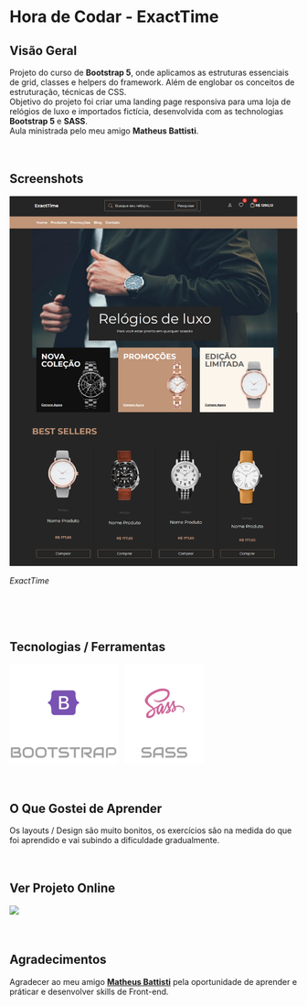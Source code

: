 # <b>Hora de Codar - ExactTime</b>

## <b>Visão Geral</b>
Projeto do curso de <b>Bootstrap 5</b>, onde aplicamos as estruturas essenciais de grid, classes e helpers do framework. Além de englobar os conceitos de estruturação, técnicas de CSS.<br>
Objetivo do projeto foi criar uma landing page responsiva para uma loja de relógios de luxo e importados fictícia, desenvolvida com as technologias <b>Bootstrap 5</b>  e <b>SASS</b>.<br>
Aula ministrada pelo meu amigo <b>Matheus Battisti</b>.
<br><br><br>


## <b>Screenshots</b>
![Screenshots](./img/screenshot-01.png)
<p>

_ExactTime_</p>
<br><br><br>


## <b>Tecnologias / Ferramentas</b>
![Bootstrap 5](https://raw.githubusercontent.com/DiogoRealles/diogorealles/develop/img/bootstrap.svg) &nbsp;
![CSS](https://raw.githubusercontent.com/DiogoRealles/diogorealles/develop/img/sass.svg) &nbsp;
<br><br><br>


## <b>O Que Gostei de Aprender</b>
Os layouts / Design são muito bonitos, os exercícios são na medida do que foi aprendido e vai subindo a dificuldade gradualmente.
<br><br><br>


## <b>Ver Projeto Online</b>
<a href="https://www.realles.tk/projects/hora-de-codar/project01/" target="_blank"><img src="https://img.shields.io/badge/Site-Projeto 01-black?style=for-the-badge&logo=Bootstrap&logoColor=white"></a> &nbsp;
<br><br><br>


## <b>Agradecimentos</b>
Agradecer ao meu amigo <b>[Matheus Battisti](https://www.rocketseat.com.br/)</b> pela oportunidade de aprender e práticar e desenvolver skills de Front-end.
<br><br><br>
